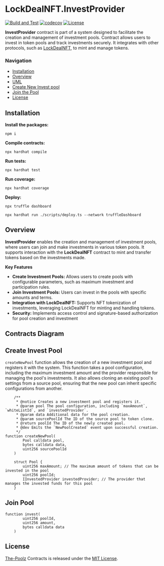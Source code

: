 # LockDealNFT.InvestProvider

[![Build and Test](https://github.com/The-Poolz/LockDealNFT.InvestProvider/actions/workflows/node.js.yml/badge.svg)](https://github.com/The-Poolz/LockDealNFT.InvestProvider/actions/workflows/node.js.yml)
[![codecov](https://codecov.io/gh/The-Poolz/LockDealNFT.InvestProvider/graph/badge.svg?token=LTNmiM9c1L)](https://codecov.io/gh/The-Poolz/LockDealNFT.InvestProvider)
[![License](https://img.shields.io/badge/License-MIT-blue.svg)](https://github.com/The-Poolz/LockDealNFT.InvestProvider/blob/master/LICENSE)

**InvestProvider** contract is part of a system designed to facilitate the creation and management of investment pools. Contract allows users to invest in token pools and track investments securely. It integrates with other protocols, such as [LockDealNFT](https://github.com/The-Poolz/LockDealNFT), to mint and manage tokens.

### Navigation

-   [Installation](#installation)
-   [Overview](#overview)
-   [UML](#contracts-diagram)
-   [Create New Invest pool](#create-invest-pool)
-   [Join the Pool](#join-pool)
-   [License](#license)

## Installation

**Install the packages:**

```console
npm i
```

**Compile contracts:**

```console
npx hardhat compile
```

**Run tests:**

```console
npx hardhat test
```

**Run coverage:**

```console
npx hardhat coverage
```

**Deploy:**

```console
npx truffle dashboard
```

```console
npx hardhat run ./scripts/deploy.ts --network truffleDashboard
```

## Overview

**InvestProvider** enables the creation and management of investment pools, where users can join and make investments in various token pools. It supports interaction with the **LockDealNFT** contract to mint and transfer tokens based on the investments made.

**Key Features**

-   **Create Investment Pools:** Allows users to create pools with configurable parameters, such as maximum investment and participation rules.
-   **Join Investment Pools:** Users can invest in the pools with specific amounts and terms.
-   **Integration with LockDealNFT:** Supports NFT tokenization of investments, leveraging LockDealNFT for minting and handling tokens.
-   **Security:** Implements access control and signature-based authorization for pool creation and investment

## Contracts Diagram

## Create Invest Pool

`createNewPool` function allows the creation of a new investment pool and registers it with the system. This function takes a pool configuration, including the maximum investment amount and the provider responsible for managing the pool's investments. It also allows cloning an existing pool's settings from a source pool, ensuring that the new pool can inherit specific configurations from another.

```solidity
    /**
     * @notice Creates a new investment pool and registers it.
     * @param pool The pool configuration, including `maxAmount`, `whiteListId`, and `investedProvider`.
     * @param data Additional data for the pool creation.
     * @param sourcePoolId The ID of the source pool to token clone.
     * @return poolId The ID of the newly created pool.
     * @dev Emits the `NewPoolCreated` event upon successful creation.
     */
function createNewPool(
        Pool calldata pool,
        bytes calldata data,
        uint256 sourcePoolId
    )
```

```solidity
    struct Pool {
        uint256 maxAmount; // The maximum amount of tokens that can be invested in the pool
        uint256 poolId;
        IInvestedProvider investedProvider; // The provider that manages the invested funds for this pool
    }
```

## Join Pool

```solidity
function invest(
        uint256 poolId,
        uint256 amount,
        bytes calldata data
    )
```

## License

[The-Poolz](https://poolz.finance/) Contracts is released under the [MIT License](https://github.com/The-Poolz/LockDealNFT.InvestProvider/blob/master/LICENSE).

